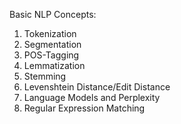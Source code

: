 Basic NLP Concepts:
1. Tokenization
2. Segmentation
3. POS-Tagging
4. Lemmatization
5. Stemming
6. Levenshtein Distance/Edit Distance
7. Language Models and Perplexity
8. Regular Expression Matching
